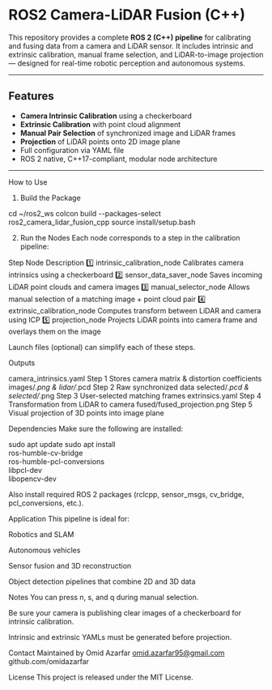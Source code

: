 #  ROS2 Camera-LiDAR Fusion (C++)

This repository provides a complete **ROS 2 (C++) pipeline** for calibrating and fusing data from a camera and LiDAR sensor. It includes intrinsic and extrinsic calibration, manual frame selection, and LiDAR-to-image projection — designed for real-time robotic perception and autonomous systems.

---

##  Features

-  **Camera Intrinsic Calibration** using a checkerboard
-  **Extrinsic Calibration** with point cloud alignment
-  **Manual Pair Selection** of synchronized image and LiDAR frames
-  **Projection** of LiDAR points onto 2D image plane
-  Full configuration via YAML file
-  ROS 2 native, C++17-compliant, modular node architecture

---

 How to Use

1. Build the Package

cd ~/ros2_ws
colcon build --packages-select ros2_camera_lidar_fusion_cpp
source install/setup.bash

2. Run the Nodes
Each node corresponds to a step in the calibration pipeline:

Step	Node	Description
1️⃣	intrinsic_calibration_node	Calibrates camera intrinsics using a checkerboard
2️⃣	sensor_data_saver_node	Saves incoming LiDAR point clouds and camera images
3️⃣	manual_selector_node	Allows manual selection of a matching image + point cloud pair
4️⃣	extrinsic_calibration_node	Computes transform between LiDAR and camera using ICP
5️⃣	projection_node	Projects LiDAR points into camera frame and overlays them on the image

Launch files (optional) can simplify each of these steps.

 Outputs

camera_intrinsics.yaml	Step 1	Stores camera matrix & distortion coefficients
images/*.png & lidar/*.pcd	Step 2	Raw synchronized data
selected/*.pcd & selected/*.png	Step 3	User-selected matching frames
extrinsics.yaml	Step 4	Transformation from LiDAR to camera
fused/fused_projection.png	Step 5	Visual projection of 3D points into image plane

 Dependencies
Make sure the following are installed:

sudo apt update
sudo apt install \
  ros-humble-cv-bridge \
  ros-humble-pcl-conversions \
  libpcl-dev \
  libopencv-dev
  
Also install required ROS 2 packages (rclcpp, sensor_msgs, cv_bridge, pcl_conversions, etc.).

 Application
This pipeline is ideal for:

Robotics and SLAM

Autonomous vehicles

Sensor fusion and 3D reconstruction

Object detection pipelines that combine 2D and 3D data

 Notes
You can press n, s, and q during manual selection.

Be sure your camera is publishing clear images of a checkerboard for intrinsic calibration.

Intrinsic and extrinsic YAMLs must be generated before projection.

 Contact
Maintained by Omid Azarfar
 omid.azarfar95@gmail.com
 github.com/omidazarfar

 License
This project is released under the MIT License.
